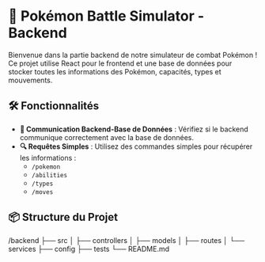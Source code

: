 # 🐉 Pokémon Battle Simulator - Backend

Bienvenue dans la partie backend de notre simulateur de combat Pokémon ! Ce projet utilise React pour le frontend et une base de données pour stocker toutes les informations des Pokémon, capacités, types et mouvements.

## 🛠️ Fonctionnalités

- **🔄 Communication Backend-Base de Données** : Vérifiez si le backend communique correctement avec la base de données.
- **🔍 Requêtes Simples** : Utilisez des commandes simples pour récupérer les informations :
  - `/pokemon`
  - `/abilities`
  - `/types`
  - `/moves`

## 📦 Structure du Projet

/backend
├── src
│ ├── controllers
│ ├── models
│ ├── routes
│ └── services
├── config
├── tests
└── README.md
